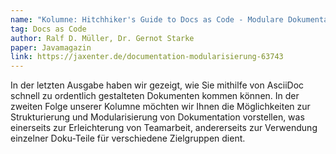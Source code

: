 ```yaml
---
name: "Kolumne: Hitchhiker's Guide to Docs as Code - Modulare Dokumentationen erstellen"
tag: Docs as Code
author: Ralf D. Müller, Dr. Gernot Starke
paper: Javamagazin
link: https://jaxenter.de/documentation-modularisierung-63743
---
```

In der letzten Ausgabe haben wir gezeigt, wie Sie mithilfe von AsciiDoc schnell zu ordentlich gestalteten
Dokumenten kommen können. In der zweiten Folge unserer Kolumne möchten wir Ihnen die Möglichkeiten zur Strukturierung
und Modularisierung von Dokumentation vorstellen, was einerseits zur Erleichterung von Teamarbeit, andererseits
zur Verwendung einzelner Doku-Teile für verschiedene Zielgruppen dient.